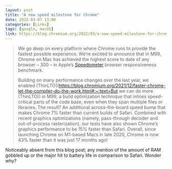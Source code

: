 ```yaml
---
layout: post
title: "A new speed milestone for Chrome"
date: 2022-03-07 13:00
categories: [Links]
tags: [google, macOS]
link: https://blog.chromium.org/2022/03/a-new-speed-milestone-for-chrome.html
---
```


>We go deep on every platform where Chrome runs to provide the fastest possible experience. We’re excited to announce that in M99, Chrome on Mac has achieved the highest score to date of any browser – 300 – in Apple’s [Speedometer](https://browserbench.org/Speedometer2.0/) browser responsiveness benchmark.
>
>Building on many performance changes over the last year, we enabled [ThinLTO](https://blog.chromium.org/2021/12/faster-chrome-let-the-compiler-do-the-work.html#:~:text=But we can do more (ThinLTO)) in M99, a build optimization technique that inlines speed-critical parts of the code base, even when they span multiple files or libraries. The result? An additional across-the-board speed bump that makes Chrome 7% faster than current builds of Safari. Combined with recent graphics optimizations (namely, pass-through decoder and out-of-process rasterization), our tests have also shown Chrome’s graphics performance to be 15% faster than Safari. Overall, since launching Chrome on M1-based Macs in late 2020, Chrome is now 43% faster than it was just 17 months ago!

Noticeably absent from this blog post; any mention of the amount of RAM gobbled up or the major hit to battery life in comparison to Safari. Wonder why?

